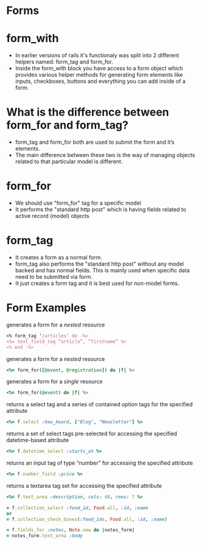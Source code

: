 # Forms

# form_with
- In earlier versions of rails it's functionaly was split into 2 different helpers named: form_tag and form_for.
- Inside the form_with block you have access to a form object which provides various helper methods for generating form elements like inputs, checkboxes, buttons and everything you can add inside of a form.




# What is the difference between form_for and form_tag?
- form_tag and form_for both are used to submit the form and it’s elements.
- The main difference between these two is the way of managing objects related to that particular model is different.

# form_for
- We should use "form_for" tag for a specific model
- It performs the "standard http post" which is having fields related to active record (model) objects

# form_tag
- It creates a form as a normal form.
- form_tag also performs the "standard http post" without any model backed and has normal fields. This is mainly used when specific data need to be submitted via form.
- It just creates a form tag and it is best used for non-model forms.

# Form Examples
generates a form for a _nested_ resource
```ruby
<% form_tag ‘/articles’ do -%>
<%= text_field_tag “article”, “firstname” %>
<% end -%>
```

generates a form for a _nested_ resource
```ruby
<%= form_for([@event, @registration]) do |f| %>
```

generates a form for a _single_ resource
```ruby
<%= form_for(@event) do |f| %>
```

returns a select tag and a series of contained option tags for the specified attribute
```ruby
<%= f.select :how_heard, ["Blog", "Newsletter"] %>
```

returns a set of select tags pre-selected for accessing the specified datetime-based attribute
```ruby
<%= f.datetime_select :starts_at %>
```

returns an input tag of type “number” for accessing the specified attribute
```ruby
<%= f.number_field :price %>
```

returns a textarea tag set for accessing the specified attribute
```ruby
<%= f.text_area :description, cols: 40, rows: 7 %>
```

```ruby
= f.collection_select :food_id, Food.all, :id, :name
or
= f.collection_check_boxes(:food_ids, Food.all, :id, :name)
```

```ruby
= f.fields_for :notes, Note.new do |notes_form|
= notes_form.text_area :body
```
